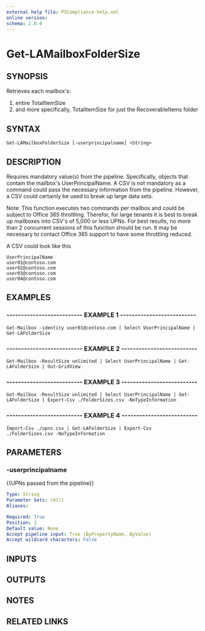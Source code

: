 ```yaml
---
external help file: PSCompliance-help.xml
online version: 
schema: 2.0.0
---
```


# Get-LAMailboxFolderSize

## SYNOPSIS
Retrieves each mailbox's:
1. entire TotalItemSize 
2. and more specifically, TotalItemSize for just the RecoverableItems folder

## SYNTAX

```
Get-LAMailboxFolderSize [-userprincipalname] <String>
```

## DESCRIPTION
Requires mandatory value(s) from the pipeline. 
Specifically, objects that contain the mailbox's UserPrincipalName.
A CSV is not mandatory as a command could pass the necessary information from the pipeline.
However, a CSV could certainly be used to break up large data sets.

Note: This function executes two commands per mailbox and could be subject to Office 365 throttling.
      Therefor, for large tenants it is best to break up mailboxes into CSV's of 5,000 or less UPNs.
      For best results, no more than 2 concurrent sessions of this function should be run.
      It may be necessary to contact Office 365 support to have some throttling reduced.


A CSV could look like this
```
UserPrincipalName
user01@contoso.com
user02@contoso.com
user03@contoso.com
user04@contoso.com
```
## EXAMPLES

### -------------------------- EXAMPLE 1 --------------------------
```
Get-Mailbox -identity user01@contoso.com | Select UserPrincipalName | Get-LAFolderSize
```

### -------------------------- EXAMPLE 2 --------------------------
```
Get-Mailbox -ResultSize unlimited | Select UserPrincipalName | Get-LAFolderSize | Out-GridView
```

### -------------------------- EXAMPLE 3 --------------------------
```
Get-Mailbox -ResultSize unlimited | Select UserPrincipalName | Get-LAFolderSize | Export-Csv ./FolderSizes.csv -NoTypeInformation
```

### -------------------------- EXAMPLE 4 --------------------------
```
Import-Csv ./upns.csv | Get-LAFolderSize | Export-Csv ./FolderSizes.csv -NoTypeInformation
```

## PARAMETERS

### -userprincipalname
{{UPNs passed from the pipeline}}

```yaml
Type: String
Parameter Sets: (All)
Aliases: 

Required: True
Position: 1
Default value: None
Accept pipeline input: True (ByPropertyName, ByValue)
Accept wildcard characters: False
```

## INPUTS

## OUTPUTS

## NOTES

## RELATED LINKS

